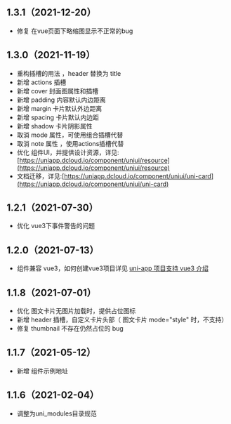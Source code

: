 ## 1.3.1（2021-12-20）
- 修复 在vue页面下略缩图显示不正常的bug
## 1.3.0（2021-11-19）
- 重构插槽的用法 ，header 替换为 title 
- 新增 actions 插槽
- 新增 cover 封面图属性和插槽
- 新增 padding 内容默认内边距离
- 新增 margin 卡片默认外边距离
- 新增 spacing 卡片默认内边距
- 新增 shadow 卡片阴影属性
- 取消 mode 属性，可使用组合插槽代替
- 取消 note 属性 ，使用actions插槽代替
- 优化 组件UI，并提供设计资源，详见:[https://uniapp.dcloud.io/component/uniui/resource](https://uniapp.dcloud.io/component/uniui/resource)
- 文档迁移，详见:[https://uniapp.dcloud.io/component/uniui/uni-card](https://uniapp.dcloud.io/component/uniui/uni-card)
## 1.2.1（2021-07-30）
- 优化 vue3下事件警告的问题
## 1.2.0（2021-07-13）
- 组件兼容 vue3，如何创建vue3项目详见 [uni-app 项目支持 vue3 介绍](https://ask.dcloud.net.cn/article/37834)
## 1.1.8（2021-07-01）
- 优化 图文卡片无图片加载时，提供占位图标
- 新增 header 插槽，自定义卡片头部（ 图文卡片 mode="style" 时，不支持）
- 修复 thumbnail 不存在仍然占位的 bug
## 1.1.7（2021-05-12）
- 新增 组件示例地址
## 1.1.6（2021-02-04）
- 调整为uni_modules目录规范
